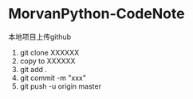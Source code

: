 # MorvanPython-CodeNote


本地项目上传github
1. git clone XXXXXX
2. copy to XXXXXX
3. git add .
4. git commit -m "xxx"
5. git push -u origin master
